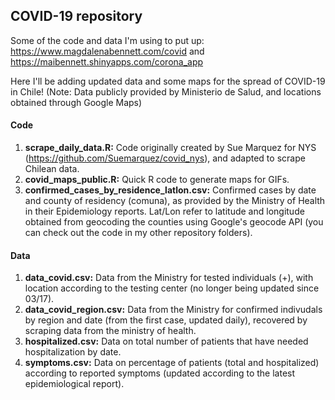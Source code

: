 ## COVID-19 repository

Some of the code and data I'm using to put up:
https://www.magdalenabennett.com/covid
and
https://maibennett.shinyapps.com/corona_app

Here I'll be adding updated data and some maps for the spread of COVID-19 in Chile! (Note: Data publicly provided by Ministerio de Salud, and locations obtained through Google Maps)

#### Code
1) **scrape_daily_data.R:** Code originally created by Sue Marquez for NYS (https://github.com/Suemarquez/covid_nys), and adapted to scrape Chilean data.
2) **covid_maps_public.R:** Quick R code to generate maps for GIFs.
3) **confirmed_cases_by_residence_latlon.csv:** Confirmed cases by date and county of residency (comuna), as provided by the Ministry of Health in their Epidemiology reports. Lat/Lon refer to latitude and longitude obtained from geocoding the counties using Google's geocode API (you can check out the code in my other repository folders).

#### Data
1) **data_covid.csv:** Data from the Ministry for tested individuals (+), with location according to the testing center (no longer being updated since 03/17).
2) **data_covid_region.csv:** Data from the Ministry for confirmed indivudals by region and date (from the first case, updated daily), recovered by scraping data from the ministry of health.
3) **hospitalized.csv:** Data on total number of patients that have needed hospitalization by date.
4) **symptoms.csv:** Data on percentage of patients (total and hospitalized) according to reported symptoms (updated according to the latest epidemiological report).
